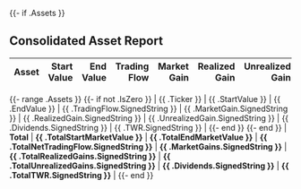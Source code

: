 {{- if .Assets }}

## Consolidated Asset Report

| Asset | Start Value | End Value | Trading Flow | Market Gain | Realized Gain | Unrealized Gain | Dividends | TWR |
|:---|---:|---:|---:|---:|---:|---:|---:|---:|
{{- range .Assets }}
{{- if not .IsZero }}
| {{ .Ticker }} | {{ .StartValue }} | {{ .EndValue }} | {{ .TradingFlow.SignedString }} | {{ .MarketGain.SignedString }} | {{ .RealizedGain.SignedString }} | {{ .UnrealizedGain.SignedString }} | {{ .Dividends.SignedString }} | {{ .TWR.SignedString }} |
{{- end }}
{{- end }}
| **Total** | **{{ .TotalStartMarketValue }}** | **{{ .TotalEndMarketValue }}** | **{{ .TotalNetTradingFlow.SignedString }}** | **{{ .MarketGains.SignedString }}** | **{{ .TotalRealizedGains.SignedString }}** | **{{ .TotalUnrealizedGains.SignedString }}** | **{{ .Dividends.SignedString }}** | **{{ .TotalTWR.SignedString }}** |
{{- end }}